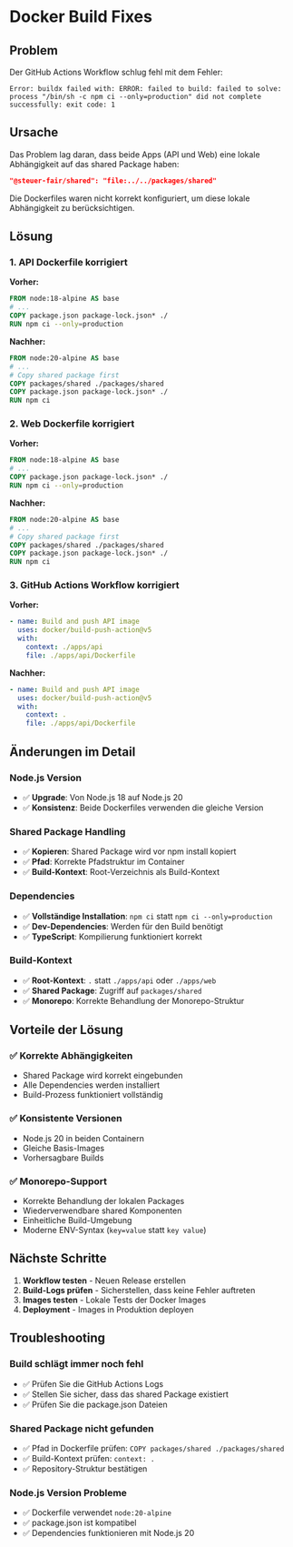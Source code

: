 # Docker Build Fixes

## Problem

Der GitHub Actions Workflow schlug fehl mit dem Fehler:
```
Error: buildx failed with: ERROR: failed to build: failed to solve: process "/bin/sh -c npm ci --only=production" did not complete successfully: exit code: 1
```

## Ursache

Das Problem lag daran, dass beide Apps (API und Web) eine lokale Abhängigkeit auf das shared Package haben:
```json
"@steuer-fair/shared": "file:../../packages/shared"
```

Die Dockerfiles waren nicht korrekt konfiguriert, um diese lokale Abhängigkeit zu berücksichtigen.

## Lösung

### **1. API Dockerfile korrigiert**

**Vorher:**
```dockerfile
FROM node:18-alpine AS base
# ...
COPY package.json package-lock.json* ./
RUN npm ci --only=production
```

**Nachher:**
```dockerfile
FROM node:20-alpine AS base
# ...
# Copy shared package first
COPY packages/shared ./packages/shared
COPY package.json package-lock.json* ./
RUN npm ci
```

### **2. Web Dockerfile korrigiert**

**Vorher:**
```dockerfile
FROM node:18-alpine AS base
# ...
COPY package.json package-lock.json* ./
RUN npm ci --only=production
```

**Nachher:**
```dockerfile
FROM node:20-alpine AS base
# ...
# Copy shared package first
COPY packages/shared ./packages/shared
COPY package.json package-lock.json* ./
RUN npm ci
```

### **3. GitHub Actions Workflow korrigiert**

**Vorher:**
```yaml
- name: Build and push API image
  uses: docker/build-push-action@v5
  with:
    context: ./apps/api
    file: ./apps/api/Dockerfile
```

**Nachher:**
```yaml
- name: Build and push API image
  uses: docker/build-push-action@v5
  with:
    context: .
    file: ./apps/api/Dockerfile
```

## Änderungen im Detail

### **Node.js Version**
- ✅ **Upgrade**: Von Node.js 18 auf Node.js 20
- ✅ **Konsistenz**: Beide Dockerfiles verwenden die gleiche Version

### **Shared Package Handling**
- ✅ **Kopieren**: Shared Package wird vor npm install kopiert
- ✅ **Pfad**: Korrekte Pfadstruktur im Container
- ✅ **Build-Kontext**: Root-Verzeichnis als Build-Kontext

### **Dependencies**
- ✅ **Vollständige Installation**: `npm ci` statt `npm ci --only=production`
- ✅ **Dev-Dependencies**: Werden für den Build benötigt
- ✅ **TypeScript**: Kompilierung funktioniert korrekt

### **Build-Kontext**
- ✅ **Root-Kontext**: `.` statt `./apps/api` oder `./apps/web`
- ✅ **Shared Package**: Zugriff auf `packages/shared`
- ✅ **Monorepo**: Korrekte Behandlung der Monorepo-Struktur

## Vorteile der Lösung

### ✅ **Korrekte Abhängigkeiten**
- Shared Package wird korrekt eingebunden
- Alle Dependencies werden installiert
- Build-Prozess funktioniert vollständig

### ✅ **Konsistente Versionen**
- Node.js 20 in beiden Containern
- Gleiche Basis-Images
- Vorhersagbare Builds

### ✅ **Monorepo-Support**
- Korrekte Behandlung der lokalen Packages
- Wiederverwendbare shared Komponenten
- Einheitliche Build-Umgebung
- Moderne ENV-Syntax (`key=value` statt `key value`)

## Nächste Schritte

1. **Workflow testen** - Neuen Release erstellen
2. **Build-Logs prüfen** - Sicherstellen, dass keine Fehler auftreten
3. **Images testen** - Lokale Tests der Docker Images
4. **Deployment** - Images in Produktion deployen

## Troubleshooting

### **Build schlägt immer noch fehl**
- ✅ Prüfen Sie die GitHub Actions Logs
- ✅ Stellen Sie sicher, dass das shared Package existiert
- ✅ Prüfen Sie die package.json Dateien

### **Shared Package nicht gefunden**
- ✅ Pfad in Dockerfile prüfen: `COPY packages/shared ./packages/shared`
- ✅ Build-Kontext prüfen: `context: .`
- ✅ Repository-Struktur bestätigen

### **Node.js Version Probleme**
- ✅ Dockerfile verwendet `node:20-alpine`
- ✅ package.json ist kompatibel
- ✅ Dependencies funktionieren mit Node.js 20
